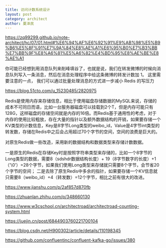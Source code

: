 ```yaml
---
title: 访问计数系统设计
layout: post
category: architect
author: 夏泽民
---
```

https://zq99299.github.io/note-architect/hc/07/01.html#%E6%94%AF%E6%92%91%E9%AB%98%E5%B9%B6%E5%8F%91%E7%9A%84%E8%AE%A1%E6%95%B0%E7%B3%BB%E7%BB%9F%E8%A6%81%E5%A6%82%E4%BD%95%E8%AE%BE%E8%AE%A1

你可能已经想到用消息队列来削峰填谷了，也就是说，我们在转发微博的时候向消息队列写入一条消息，然后在消息处理程序中给这条微博的转发计数加 1。 这里需要注意的一点， 我们可以通过批量处理消息的方式进一步减小 Redis 的写压力
<!-- more -->
https://blog.51cto.com/u_15230485/2820975

Redis是使用内存来存储信息，相比于使用磁盘存储数据的MySQL来说，存储的成本不可同日而语，比如一台服务器磁盘可以挂载到2个T，但是内存可能只有128G，这样磁盘的存储空间就是内存的16倍。而Redis基于通用性的考虑，对于内存的使用比较粗放，存在大量的指针以及额外数据结构的开销，如果要存储一个KV类型的计数信息，Key是8字节Long类型的weibo_id，Value是4字节int类型的转发数，存储在Redis中之后会占用超过70个字节的空间，空间的浪费是巨大的。

对原生Redis做一些改造，采用新的数据结构和数据类型来存储计数数据。

一是原生的Redis在存储Key时是按照字符串类型来存储的，比如一个8字节的Long类型的数据，需要8（sdshdr数据结构长度）+ 19（8字节数字的长度）+1（’\0’）=28个字节，如果我们使用Long类型来存储就只需要8个字节，会节省20个字节的空间；
二是去除了原生Redis中多余的指针，如果要存储一个KV信息就只需要8（weibo_id）+4（转发数）=12个字节，相比之前有很大的改进。

https://www.jianshu.com/p/2af857d870fb

https://zhuanlan.zhihu.com/p/348660130

https://www.w3cschool.cn/architectroad/architectroad-counting-system.html

https://juejin.cn/post/6844903760221700104

https://blog.csdn.net/H900302/article/details/110198345

https://github.com/confluentinc/confluent-kafka-go/issues/380
